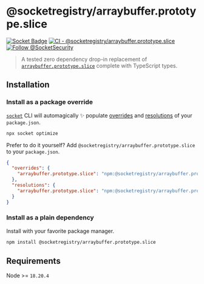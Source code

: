 # @socketregistry/arraybuffer.prototype.slice

[![Socket Badge](https://socket.dev/api/badge/npm/package/@socketregistry/arraybuffer.prototype.slice)](https://socket.dev/npm/package/@socketregistry/arraybuffer.prototype.slice)
[![CI - @socketregistry/arraybuffer.prototype.slice](https://github.com/SocketDev/socket-registry/actions/workflows/test.yml/badge.svg)](https://github.com/SocketDev/socket-registry/actions/workflows/test.yml)
[![Follow @SocketSecurity](https://img.shields.io/twitter/follow/SocketSecurity?style=social)](https://twitter.com/SocketSecurity)

> A tested zero dependency drop-in replacement of
> [`arraybuffer.prototype.slice`](https://socket.dev/npm/package/arraybuffer.prototype.slice)
> complete with TypeScript types.

## Installation

### Install as a package override

[`socket`](https://socket.dev/npm/package/socket) CLI will automagically ✨
populate
[overrides](https://docs.npmjs.com/cli/v9/configuring-npm/package-json#overrides)
and [resolutions](https://yarnpkg.com/configuration/manifest#resolutions) of
your `package.json`.

```sh
npx socket optimize
```

Prefer to do it yourself? Add `@socketregistry/arraybuffer.prototype.slice` to
your `package.json`.

```json
{
  "overrides": {
    "arraybuffer.prototype.slice": "npm:@socketregistry/arraybuffer.prototype.slice@^1"
  },
  "resolutions": {
    "arraybuffer.prototype.slice": "npm:@socketregistry/arraybuffer.prototype.slice@^1"
  }
}
```

### Install as a plain dependency

Install with your favorite package manager.

```sh
npm install @socketregistry/arraybuffer.prototype.slice
```

## Requirements

Node >= `18.20.4`
